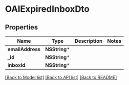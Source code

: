 # OAIExpiredInboxDto

## Properties
Name | Type | Description | Notes
------------ | ------------- | ------------- | -------------
**emailAddress** | **NSString*** |  | 
**_id** | **NSString*** |  | 
**inboxId** | **NSString*** |  | 

[[Back to Model list]](../README.md#documentation-for-models) [[Back to API list]](../README.md#documentation-for-api-endpoints) [[Back to README]](../README.md)


